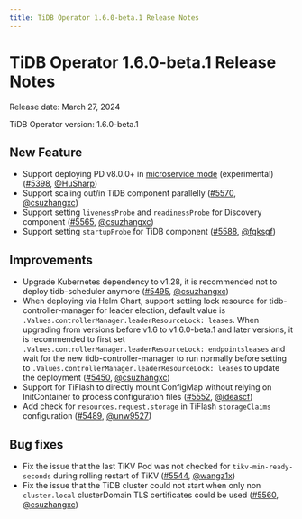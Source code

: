 ```yaml
---
title: TiDB Operator 1.6.0-beta.1 Release Notes
---
```


# TiDB Operator 1.6.0-beta.1 Release Notes

Release date: March 27, 2024

TiDB Operator version: 1.6.0-beta.1

## New Feature

- Support deploying PD v8.0.0+ in [microservice mode](https://docs.pingcap.com/tidb/dev/pd-microservices) (experimental) ([#5398](https://github.com/pingcap/tidb-operator/pull/5398), [@HuSharp](https://github.com/HuSharp))
- Support scaling out/in TiDB component parallelly  ([#5570](https://github.com/pingcap/tidb-operator/pull/5570), [@csuzhangxc](https://github.com/csuzhangxc))
- Support setting `livenessProbe` and `readinessProbe` for Discovery component ([#5565](https://github.com/pingcap/tidb-operator/pull/5565), [@csuzhangxc](https://github.com/csuzhangxc))
- Support setting `startupProbe` for TiDB component ([#5588](https://github.com/pingcap/tidb-operator/pull/5588), [@fgksgf](https://github.com/fgksgf))

## Improvements

- Upgrade Kubernetes dependency to v1.28, it is recommended not to deploy tidb-scheduler anymore ([#5495](https://github.com/pingcap/tidb-operator/pull/5495), [@csuzhangxc](https://github.com/csuzhangxc))
- When deploying via Helm Chart, support setting lock resource for tidb-controller-manager for leader election, default value is `.Values.controllerManager.leaderResourceLock: leases`. When upgrading from versions before v1.6 to v1.6.0-beta.1 and later versions, it is recommended to first set `.Values.controllerManager.leaderResourceLock: endpointsleases` and wait for the new tidb-controller-manager to run normally before setting to `.Values.controllerManager.leaderResourceLock: leases` to update the deployment ([#5450](https://github.com/pingcap/tidb-operator/pull/5450), [@csuzhangxc](https://github.com/csuzhangxc))
- Support for TiFlash to directly mount ConfigMap without relying on InitContainer to process configuration files ([#5552](https://github.com/pingcap/tidb-operator/pull/5552), [@ideascf](https://github.com/ideascf))
- Add check for `resources.request.storage` in TiFlash `storageClaims` configuration ([#5489](https://github.com/pingcap/tidb-operator/pull/5489), [@unw9527](https://github.com/unw9527))

## Bug fixes

- Fix the issue that the last TiKV Pod was not checked for `tikv-min-ready-seconds` during rolling restart of TiKV ([#5544](https://github.com/pingcap/tidb-operator/pull/5544), [@wangz1x](https://github.com/wangz1x))
- Fix the issue that the TiDB cluster could not start when only non `cluster.local` clusterDomain TLS certificates could be used ([#5560](https://github.com/pingcap/tidb-operator/pull/5560), [@csuzhangxc](https://github.com/csuzhangxc))
